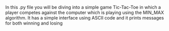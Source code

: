 In this .py file you will be diving into a simple game Tic-Tac-Toe in which 
a player competes against the computer which is playing using the MIN_MAX algorithm.
It has a simple interface using ASCII code and it prints messages for both winning and losing